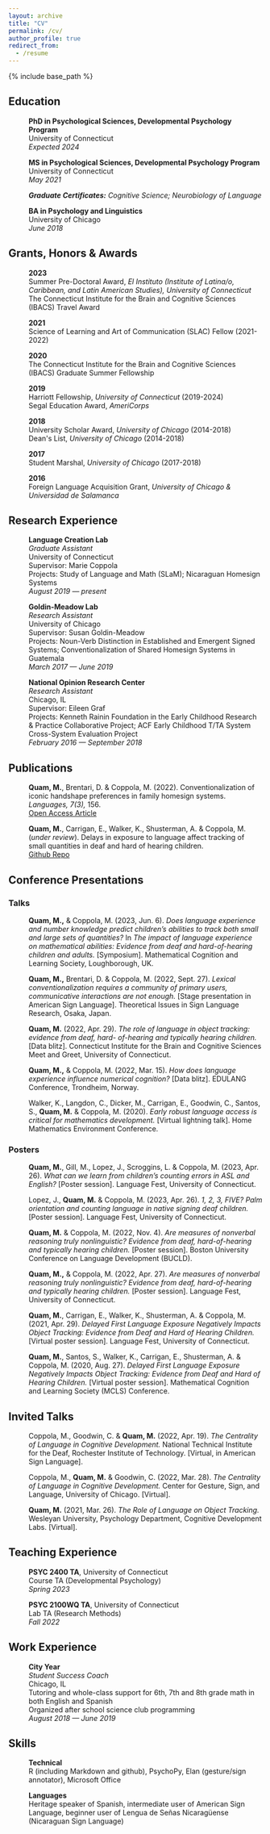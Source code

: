 ```yaml
---
layout: archive
title: "CV"
permalink: /cv/
author_profile: true
redirect_from:
  - /resume
---
```


{% include base_path %}

## Education

<p style="margin-left: 40px"><b>PhD in Psychological Sciences, Developmental Psychology Program</b>
<br>University of Connecticut
<br><i>Expected 2024</i></p>  

<p style="margin-left: 40px"><b>MS in Psychological Sciences, Developmental Psychology Program</b>
<br>University of Connecticut
<br><i>May 2021</i></p> 
 
<p style="margin-left: 40px"><b><i>Graduate Certificates:</b> Cognitive Science; Neurobiology of Language</i></p> 

<p style="margin-left: 40px"><b>BA in Psychology and Linguistics</b>
<br>University of Chicago
<br><i>June 2018</i></p>  

## Grants, Honors & Awards

<p style="margin-left: 40px"><b>2023</b>
<br>Summer Pre-Doctoral Award, <i>El Instituto (Institute of Latina/o, Caribbean, and Latin American Studies), University of Connecticut</i>
<br>The Connecticut Institute for the Brain and Cognitive Sciences (IBACS) Travel Award</p>

<p style="margin-left: 40px"><b>2021</b>
<br>Science of Learning and Art of Communication (SLAC) Fellow (2021-2022)</p>

<p style="margin-left: 40px"><b>2020</b>
<br>The Connecticut Institute for the Brain and Cognitive Sciences (IBACS) Graduate Summer Fellowship</p>

<p style="margin-left: 40px"><b>2019</b>
<br>Harriott Fellowship, <i>University of Connecticut</i> (2019-2024)
<br>Segal Education Award, <i>AmeriCorps</i></p>

<p style="margin-left: 40px"><b>2018</b>
<br>University Scholar Award, <i>University of Chicago</i> (2014-2018)
<br>Dean's List, <i>University of Chicago</i> (2014-2018)</p>

<p style="margin-left: 40px"><b>2017</b>
<br>Student Marshal, <i>University of Chicago</i> (2017-2018)</p>

<p style="margin-left: 40px"><b>2016</b>
<br>Foreign Language Acquisition Grant, <i>University of Chicago & Universidad de Salamanca</i></p>

## Research Experience

<p style="margin-left: 40px"><b>Language Creation Lab</b>
<br><i>Graduate Assistant</i>
<br> University of Connecticut
<br>Supervisor: Marie Coppola
<br>Projects: Study of Language and Math (SLaM); Nicaraguan Homesign Systems 
<br><i>August 2019 — present</i></p>    

<p style="margin-left: 40px"><b>Goldin-Meadow Lab</b>
<br><i>Research Assistant</i>
<br>University of Chicago
<br>Supervisor: Susan Goldin-Meadow
<br>Projects: Noun-Verb Distinction in Established and Emergent Signed Systems; Conventionalization of Shared Homesign Systems in Guatemala
<br><i>March 2017 — June 2019</i></p>

<p style="margin-left: 40px"><b>National Opinion Research Center</b>
<br><i>Research Assistant</i>
<br>Chicago, IL
<br>Supervisor: Eileen Graf
<br>Projects: Kenneth Rainin Foundation in the Early Childhood Research & Practice Collaborative Project; ACF Early Childhood T/TA System Cross-System Evaluation Project
<br><i>February 2016 — September 2018</i></p>

## Publications

<p style="margin-left: 40px"><b>Quam, M.</b>, Brentari, D. & Coppola, M. (2022). Conventionalization of iconic handshape preferences in family homesign systems. <i>Languages, 7(3),</i> 156.
<br><a href="https://www.mdpi.com/2226-471X/7/3/156" target="_blank">Open Access Article</a></p>

<p style="margin-left: 40px"><b>Quam, M.</b>, Carrigan, E., Walker, K., Shusterman, A. & Coppola, M. (<i>under review</i>). Delays in exposure to language affect tracking of small quantities in deaf and hard of hearing children.
<br><a href="https://github.com/madquam/Mr-Elephant/" target="_blank">Github Repo</a></p>

## Conference Presentations

### Talks

<p style="margin-left: 40px"><b>Quam, M.,</b> & Coppola, M. (2023, Jun. 6). <i>Does language experience and number knowledge predict children’s abilities to track both small and large sets of quantities?</i> In <i>The impact of language experience on mathematical abilities: Evidence from deaf and hard-of-hearing children and adults.</i> [Symposium]. Mathematical Cognition and Learning Society, Loughborough, UK.</p>

<p style="margin-left: 40px"><b>Quam, M.,</b> Brentari, D. & Coppola, M. (2022, Sept. 27). <i>Lexical conventionalization requires a community of primary users, communicative interactions are not enough.</i> [Stage presentation in American Sign Language]. Theoretical Issues in Sign Language Research, Osaka, Japan.</p>

<p style="margin-left: 40px"><b>Quam, M.</b> (2022, Apr. 29). <i>The role of language in object tracking: evidence from deaf, hard- of-hearing and typically hearing children.</i> [Data blitz]. Connecticut Institute for the Brain and Cognitive Sciences Meet and Greet, University of Connecticut.</p>

<p style="margin-left: 40px"><b>Quam, M.,</b> & Coppola, M. (2022, Mar. 15). <i>How does language experience influence numerical cognition?</i> [Data blitz]. EDULANG Conference, Trondheim, Norway.</p>

<p style="margin-left: 40px">Walker, K., Langdon, C., Dicker, M., Carrigan, E., Goodwin, C., Santos, S., <b>Quam, M.</b> & Coppola, M. (2020). <i>Early robust language access is critical for mathematics development.</i> [Virtual lightning talk]. Home Mathematics Environment Conference.</p>


### Posters

<p style="margin-left: 40px"><b>Quam, M.</b>, Gill, M., Lopez, J., Scroggins, L. & Coppola, M. (2023, Apr. 26). <i>What can we
learn from children’s counting errors in ASL and English?</i> [Poster session]. Language Fest, University of Connecticut.</p>

<p style="margin-left: 40px">Lopez, J., <b>Quam, M.</b> & Coppola, M. (2023, Apr. 26). <i>1, 2, 3, FIVE? Palm orientation and
counting language in native signing deaf children.</i> [Poster session]. Language Fest, University of Connecticut.</p>

<p style="margin-left: 40px"><b>Quam, M.</b> & Coppola, M. (2022, Nov. 4). <i>Are measures of nonverbal reasoning truly nonlinguistic? Evidence from deaf, hard-of-hearing and typically hearing children.</i> [Poster session]. Boston University Conference on Language Development (BUCLD).</p>

<p style="margin-left: 40px"><b>Quam, M.,</b> & Coppola, M. (2022, Apr. 27). <i>Are measures of nonverbal reasoning truly nonlinguistic? Evidence from deaf, hard-of-hearing and typically hearing children.</i> [Poster session]. Language Fest, University of Connecticut.</p>

<p style="margin-left: 40px"><b>Quam, M.</b>, Carrigan, E., Walker, K., Shusterman, A. & Coppola, M. (2021, Apr. 29). <i>Delayed First Language Exposure Negatively Impacts Object Tracking: Evidence from Deaf and Hard of Hearing Children.</i> [Virtual poster session]. Language Fest, University of Connecticut.</p>

<p style="margin-left: 40px"><b>Quam, M.</b>, Santos, S., Walker, K., Carrigan, E., Shusterman, A. & Coppola, M. (2020, Aug. 27). <i>Delayed First Language Exposure Negatively Impacts Object Tracking: Evidence from Deaf and Hard of Hearing Children.</i> [Virtual poster session]. Mathematical Cognition and Learning Society (MCLS) Conference.</p>

## Invited Talks

<p style="margin-left: 40px">Coppola, M., Goodwin, C. & <b>Quam, M.</b> (2022, Apr. 19). <i>The Centrality of Language in Cognitive Development.</i> National Technical Institute for the Deaf, Rochester Institute of Technology. [Virtual, in American Sign Language].</p>

<p style="margin-left: 40px">Coppola, M., <b>Quam, M.</b> & Goodwin, C. (2022, Mar. 28). <i>The Centrality of Language in Cognitive Development.</i> Center for Gesture, Sign, and Language, University of Chicago. [Virtual].</p>

<p style="margin-left: 40px"><b>Quam, M.</b> (2021, Mar. 26). <i>The Role of Language on Object Tracking.</i> Wesleyan University, Psychology Department, Cognitive Development Labs. [Virtual].</p>

## Teaching Experience

<p style="margin-left: 40px"><b>PSYC 2400 TA</b>, University of Connecticut
<br>Course TA (Developmental Psychology)
<br><i>Spring 2023</i></p>

<p style="margin-left: 40px"><b>PSYC 2100WQ TA</b>, University of Connecticut
<br>Lab TA (Research Methods)
<br><i>Fall 2022</i></p>

## Work Experience

<p style="margin-left: 40px"><b>City Year</b>
<br><i>Student Success Coach</i>
<br> Chicago, IL
<br>Tutoring and whole-class support for 6th, 7th and 8th grade math in both English and Spanish
<br>Organized after school science club programming
<br><i>August 2018 — June 2019</i></p>   

## Skills

<p style="margin-left: 40px"><b>Technical</b>
<br>R (including Markdown and github), PsychoPy, Elan (gesture/sign annotator), Microsoft Office</p>  

<p style="margin-left: 40px"><b>Languages</b>
<br>Heritage speaker of Spanish, intermediate user of American Sign Language, beginner user of Lengua de Señas Nicaragüense (Nicaraguan Sign Language)</p> 

